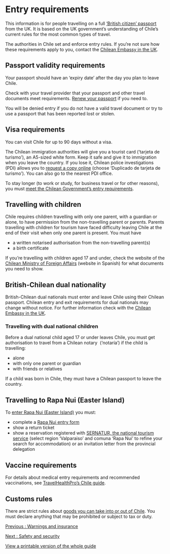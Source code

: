 # Entry requirements

This information is for people travelling on a full [‘British citizen’ passport](https://www.gov.uk/types-of-british-nationality) from the UK. It is based on the UK government’s understanding of Chile’s current rules for the most common types of travel.

The authorities in Chile set and enforce entry rules. If you’re not sure how these requirements apply to you, contact the [Chilean Embassy in the UK](https://www.chile.gob.cl/reino-unido/en).

## Passport validity requirements

Your passport should have an ‘expiry date’ after the day you plan to leave Chile.

Check with your travel provider that your passport and other travel documents meet requirements. [Renew your passport](https://www.gov.uk/renew-adult-passport/renew) if you need to.

You will be denied entry if you do not have a valid travel document or try to use a passport that has been reported lost or stolen.

## Visa requirements

You can visit Chile for up to 90 days without a visa.

The Chilean immigration authorities will give you a tourist card (‘tarjeta de turismo’), an A5-sized white form. Keep it safe and give it to immigration when you leave the country. If you lose it, Chilean police investigations (PDI) allows you to [request a copy online](https://pdivirtual.cerofilas.gob.cl/etapas/ver/31401667/0) (choose ‘Duplicado de tarjeta de turismo’). You can also go to the nearest PDI office.

To stay longer (to work or study, for business travel or for other reasons), you must [meet the Chilean Government’s entry requirements](https://serviciomigraciones.cl/en/home/).

## Travelling with children

Chile requires children travelling with only one parent, with a guardian or alone, to have permission from the non-travelling parent or parents. Parents travelling with children for tourism have faced difficulty leaving Chile at the end of their visit when only one parent is present. You must have

* a written notarised authorisation from the non-travelling parent(s)
* a birth certificate

If you’re travelling with children aged 17 and under, check the website of the [Chilean Ministry of Foreign Affairs](https://www.chile.gob.cl/en/chile/xplica/ingreso-y-salida-de-menores-del-pais) (website in Spanish) for what documents you need to show.

## British-Chilean dual nationality

British-Chilean dual nationals must enter and leave Chile using their Chilean passport. Chilean entry and exit requirements for dual nationals may change without notice. For further information check with the [Chilean Embassy in the UK](https://www.chile.gob.cl/en/reino-unido/en).

### Travelling with dual national children

Before a dual national child aged 17 or under leaves Chile, you must get authorisation to travel from a Chilean notary  (‘notaría’) if the child is travelling:

* alone
* with only one parent or guardian
* with friends or relatives

If a child was born in Chile, they must have a Chilean passport to leave the country.

## Travelling to Rapa Nui (Easter Island)

To [enter Rapa Nui (Easter Island)](https://www.gob.cl/rapanuiprotegida/en/requirements/) you must:

* complete a [Rapa Nui entry form](https://ingresorapanui.interior.gob.cl/)
* show a return ticket
* show a reservation registered with [SERNATUR, the national tourism service](https://serviciosturisticos.sernatur.cl/) (select region ‘Valparaiso’ and comuna ‘Rapa Nui’ to refine your search for accommodation) or an invitation letter from the provincial delegation

## Vaccine requirements

For details about medical entry requirements and recommended vaccinations, see [TravelHealthPro’s Chile guide](https://travelhealthpro.org.uk/country/48/chile#Vaccine_Recommendations).

## Customs rules

There are strict rules about [goods you can take into or out of Chile](https://www.aduana.cl/aduana/site/edic/base/port/viajero_turista.html). You must declare anything that may be prohibited or subject to tax or duty.

[Previous
:
Warnings and insurance](/foreign-travel-advice/chile)

[Next
:
Safety and security](/foreign-travel-advice/chile/safety-and-security)

[View a printable version of the whole guide](/foreign-travel-advice/chile/print)